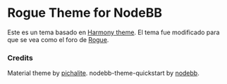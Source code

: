 # Rogue Theme for NodeBB

Este es un tema basado en [Harmony theme](https://github.com/NodeBB/nodebb-theme-harmony). El tema fue modificado para que se vea como el foro de [Rogue](https://gtarogue.com).
### Credits

Material theme by [pichalite](https://github.com/pichalite).
nodebb-theme-quickstart by [nodebb](https://github.com/nodebb).
